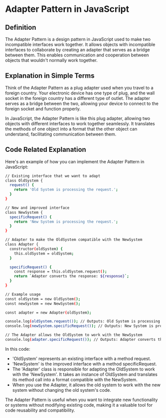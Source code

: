 
# Adapter Pattern in JavaScript


## Definition
The Adapter Pattern is a design pattern in JavaScript used to make two incompatible interfaces work together. It allows objects with incompatible interfaces to collaborate by creating an adapter that serves as a bridge between them. This enables communication and cooperation between objects that wouldn't normally work together.

## Explanation in Simple Terms
Think of the Adapter Pattern as a plug adapter used when you travel to a foreign country. Your electronic device has one type of plug, and the wall socket in the foreign country has a different type of outlet. The adapter serves as a bridge between the two, allowing your device to connect to the foreign socket and function properly.

In JavaScript, the Adapter Pattern is like this plug adapter, allowing two objects with different interfaces to work together seamlessly. It translates the methods of one object into a format that the other object can understand, facilitating communication between them.


## Code Related Explanation

Here's an example of how you can implement the Adapter Pattern in JavaScript:

```bash
// Existing interface that we want to adapt
class OldSystem {
  request() {
    return 'Old System is processing the request.';
  }
}

// New and improved interface
class NewSystem {
  specificRequest() {
    return 'New System is processing the request.';
  }
}

// Adapter to make the OldSystem compatible with the NewSystem
class Adapter {
  constructor(oldSystem) {
    this.oldSystem = oldSystem;
  }

  specificRequest() {
    const response = this.oldSystem.request();
    return `Adapter converts the response: ${response}`;
  }
}

// Example usage
const oldSystem = new OldSystem();
const newSystem = new NewSystem();

const adapter = new Adapter(oldSystem);

console.log(oldSystem.request()); // Outputs: Old System is processing the request.
console.log(newSystem.specificRequest()); // Outputs: New System is processing the request.

// The Adapter allows the OldSystem to work with the NewSystem
console.log(adapter.specificRequest()); // Outputs: Adapter converts the response: Old System is processing the request.
```
In this code:

- 'OldSystem' represents an existing interface with a method request.
- 'NewSystem' is the improved interface with a method specificRequest.
- The 'Adapter' class is responsible for adapting the OldSystem to work with the 'NewSystem'. It takes an instance of OldSystem and translates its method call into a format compatible with the NewSystem.
- When you use the Adapter, it allows the old system to work with the new system without changing the old system's code.

The Adapter Pattern is useful when you want to integrate new functionality or systems without modifying existing code, making it a valuable tool for code reusability and compatibility.

